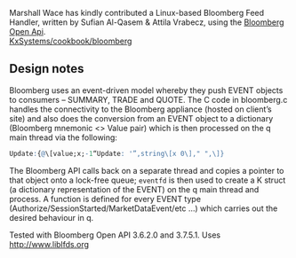 Marshall Wace has kindly contributed a Linux-based Bloomberg Feed Handler, written by Sufian Al-Qasem & Attila Vrabecz, using the [Bloomberg Open Api](http://www.openbloomberg.com/open-api/).  
<i class="fa fa-github"></i> [KxSystems/cookbook/bloomberg](https://github.com/KxSystems/cookbook/tree/master/bloomberg)

## Design notes

Bloomberg uses an event-driven model whereby they push EVENT objects to consumers – SUMMARY, TRADE and QUOTE. The C code in bloomberg.c handles the connectivity to the Bloomberg appliance (hosted on client’s site) and also does the conversion from an EVENT object to a dictionary (Bloomberg mnemonic &lt;&gt; Value pair) which is then processed on the q main thread via the following:
```q
Update:{@\[value;x;-1“Update: '”,string\[x 0\]," ",\]}
```
The Bloomberg API calls back on a separate thread and copies a pointer to that object onto a lock-free queue; `eventfd` is then used to create a K struct (a dictionary representation of the EVENT) on the q main thread and process. A function is defined for every EVENT type (Authorize/SessionStarted/MarketDataEvent/etc …) which carries out the desired behaviour in q.

Tested with Bloomberg Open API 3.6.2.0 and 3.7.5.1. Uses <http://www.liblfds.org>
